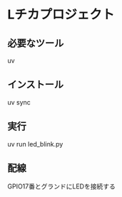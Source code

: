 # Lチカプロジェクト

## 必要なツール
uv

## インストール
uv sync

## 実行
uv run led_blink.py

## 配線
GPIO17番とグランドにLEDを接続する
